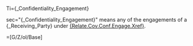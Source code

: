 Ti={_Confidentiality_Engagement}

sec="{_Confidentiality_Engagement}" means any of the engagements of a {_Receiving_Party} under <a href="#Relate.Cov.Conf.Engage.Sec" class="xref">{Relate.Cov.Conf.Engage.Xref}</a>.

=[G/Z/ol/Base]
